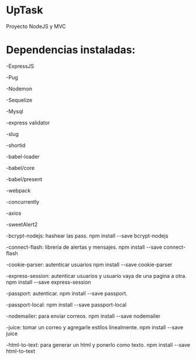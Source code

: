 # UpTask
Proyecto NodeJS y MVC

# Dependencias instaladas:

-ExpressJS 

-Pug

-Nodemon 

-Sequelize

-Mysql

-express validator

-slug

-shortid

-babel-loader

-babel/core

-babel/present

-webpack

-concurrently

-axios

-sweetAlert2

-bcrypt-nodejs: hashear las pass. npm install --save bcrypt-nodejs

-connect-flash: libreria de alertas y mensajes. npm install --save connect-flash

-cookie-parser: autenticar usuarios npm install --save cookie-parser

-express-session: autenticar usuarios y usuario vaya de una pagina a otra. npm install --save express-session

-passport: autenticar. npm install --save passport.

-passport-local: npm install --save passport-local

-nodemailer: para enviar correos. npm install --save nodemailer

-juice: tomar un correo y agregarle estilos linealmente. npm install --save juice

-html-to-text: para generar un html y ponerlo como texto. npm install --save html-to-text